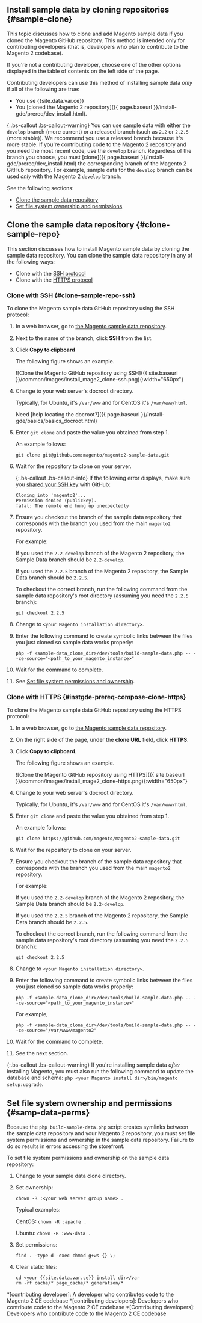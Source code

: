 

## Install sample data by cloning repositories   {#sample-clone}

This topic discusses how to clone and add Magento sample data if you cloned the Magento GitHub repository. This method is intended only for contributing developers (that is, developers who plan to contribute to the Magento 2 codebase).

If you're not a contributing developer, choose one of the other options displayed in the table of contents on the left side of the page.

Contributing developers can use this method of installing sample data *only* if all of the following are true:

*   You use {{site.data.var.ce}}
*   You [cloned the Magento 2 repository]({{ page.baseurl }}/install-gde/prereq/dev_install.html).

{:.bs-callout .bs-callout-warning}
You can use sample data with either the `develop` branch (more current) or a released branch (such as `2.2` or `2.2.5` (more stable)). We recommend you use a released branch because it's more stable. If you're contributing code to the Magento 2 repository and you need the most recent code, use the `develop` branch. Regardless of the branch you choose, you must [clone]({{ page.baseurl }}/install-gde/prereq/dev_install.html) the corresponding branch of the Magento 2 GitHub repository. For example, sample data for the `develop` branch can be used *only* with the Magento 2 `develop` branch.

See the following sections:

*   [Clone the sample data repository](#clone-sample-repo)
*   [Set file system ownership and permissions](#samp-data-perms)

## Clone the sample data repository {#clone-sample-repo}

This section discusses how to install Magento sample data by cloning the sample data repository. You can clone the sample data repository in any of the following ways:

*   Clone with the [SSH protocol](#clone-sample-repo-ssh)
*   Clone with the [HTTPS protocol](#instgde-prereq-compose-clone-https)

### Clone with SSH {#clone-sample-repo-ssh}

To clone the Magento sample data GitHub repository using the SSH protocol:

1.  In a web browser, go to [the Magento sample data repository](https://github.com/magento/magento2-sample-data).
2.  Next to the name of the branch, click **SSH** from the list.
3.  Click **Copy to clipboard**

    The following figure shows an example.

    ![Clone the Magento GitHub repository using SSH]({{ site.baseurl }}/common/images/install_mage2_clone-ssh.png){:width="650px"}
4.  Change to your web server's docroot directory.

    Typically, for Ubuntu, it's `/var/www` and for CentOS it's `/var/www/html`.

    Need [help locating the docroot?]({{ page.baseurl }}/install-gde/basics/basics_docroot.html)
5.  Enter `git clone` and paste the value you obtained from step 1.

    An example follows:

        git clone git@github.com:magento/magento2-sample-data.git
6.  Wait for the repository to clone on your server.

    {:.bs-callout .bs-callout-info}
    If the following error displays, make sure you [shared your SSH key](https://help.github.com/articles/generating-ssh-keys/) with GitHub:<br>
    ```
    Cloning into 'magento2'...
    Permission denied (publickey).
    fatal: The remote end hung up unexpectedly
    ````
7.  Ensure you checkout the branch of the sample data repository that corresponds with the branch you used from the main `magento2` repository.

    For example:

    If you used the `2.2-develop` branch of the Magento 2 repository, the Sample Data branch should be `2.2-develop`.

    If you used the `2.2.5` branch of the Magento 2 repository, the Sample Data branch should be `2.2.5`.

    To checkout the correct branch, run the following command from the sample data repository's root directory (assuming you need the `2.2.5` branch):

        git checkout 2.2.5
8.  Change to `<your Magento installation directory>`.
9.  Enter the following command to create symbolic links between the files you just cloned so sample data works properly:

        php -f <sample-data_clone_dir>/dev/tools/build-sample-data.php -- --ce-source="<path_to_your_magento_instance>"
10.  Wait for the command to complete.

11. See [Set file system permissions and ownership](#samp-data-perms).

### Clone with HTTPS {#instgde-prereq-compose-clone-https}

To clone the Magento sample data GitHub repository using the HTTPS protocol:

1.  In a web browser, go to [the Magento sample data repository](https://github.com/magento/magento2-sample-data).
2.  On the right side of the page, under the **clone URL** field, click **HTTPS**.
3.  Click **Copy to clipboard**.

    The following figure shows an example.

    ![Clone the Magento GitHub repository using HTTPS]({{ site.baseurl }}/common/images/install_mage2_clone-https.png){:width="650px"}
4.  Change to your web server's docroot directory.

    Typically, for Ubuntu, it's `/var/www` and for CentOS it's `/var/www/html`.
5.  Enter `git clone` and paste the value you obtained from step 1.

    An example follows:

        git clone https://github.com/magento/magento2-sample-data.git
6.  Wait for the repository to clone on your server.
7.  Ensure you checkout the branch of the sample data repository that corresponds with the branch you used from the main `magento2` repository.

    For example:

    If you used the `2.2-develop` branch of the Magento 2 repository, the Sample Data branch should be `2.2-develop`.

    If you used the `2.2.5` branch of the Magento 2 repository, the Sample Data branch should be `2.2.5`.

    To checkout the correct branch, run the following command from the sample data repository's root directory (assuming you need the `2.2.5` branch):

        git checkout 2.2.5
8.  Change to `<your Magento installation directory>`.
9.  Enter the following command to create symbolic links between the files you just cloned so sample data works properly:

        php -f <sample-data_clone_dir>/dev/tools/build-sample-data.php -- --ce-source="<path_to_your_magento_instance>"

    For example,

        php -f <sample-data_clone_dir>/dev/tools/build-sample-data.php -- --ce-source="/var/www/magento2"

10.  Wait for the command to complete.
11.  See the next section.

{:.bs-callout .bs-callout-warning}
If you're installing sample data _after_ installing Magento, you must also run the following command to update the database and schema: `php <your Magento install dir>/bin/magento setup:upgrade`.

## Set file system ownership and permissions {#samp-data-perms}

Because the `php build-sample-data.php` script creates symlinks between the sample data repository and your Magento 2 repository, you must set file system permissions and ownership in the sample data repository. Failure to do so results in errors accessing the storefront.

To set file system permissions and ownership on the sample data repository:

1.  Change to your sample data clone directory.
2.  Set ownership:

        chown -R :<your web server group name> .

    Typical examples:

    CentOS: `chown -R :apache .`

    Ubuntu: `chown -R :www-data .`

3.  Set permissions:

        find . -type d -exec chmod g+ws {} \;
4.  Clear static files:

        cd <your {{site.data.var.ce}} install dir>/var
        rm -rf cache/* page_cache/* generation/*

<!-- ABBREVIATIONS -->

*[contributing developer]: A developer who contributes code to the Magento 2 CE codebase
*[contributing developers]: Developers who contribute code to the Magento 2 CE codebase
*[Contributing developers]: Developers who contribute code to the Magento 2 CE codebase
